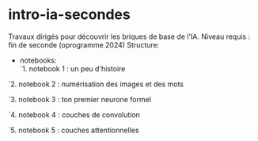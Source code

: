 # intro-ia-secondes

Travaux dirigés pour découvrir les briques de base de l'IA.
Niveau requis : fin de seconde (oprogramme 2024)
Structure:  

* notebooks:  
`1. notebook 1 : un peu d'histoire

`2. notebook 2 : numérisation des images et des mots

`3. notebook 3 : ton premier neurone formel

`4. notebook 4 : couches de convolution

`5. notebook 5 : couches attentionnelles  

